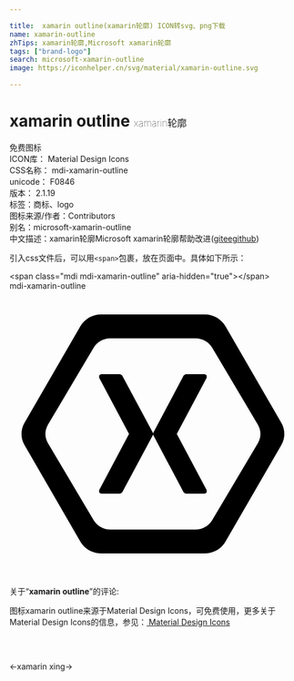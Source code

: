 ```yaml
---

title:  xamarin outline(xamarin轮廓) ICON转svg、png下载
name: xamarin-outline
zhTips: xamarin轮廓,Microsoft xamarin轮廓
tags: ["brand-logo"]
search: microsoft-xamarin-outline
image: https://iconhelper.cn/svg/material/xamarin-outline.svg

---
```


# xamarin outline  <small style="font-size: 60%;font-weight: 100">xamarin轮廓</small>


<div class="detail-page">
<p>
<span><span class="badge-success badge">免费图标</span> </span>
<br/>
<span>
ICON库：
<span class="badge-secondary badge">Material Design Icons</span> 
</span>
<br/>
<span>
CSS名称：
<span class="badge-secondary badge">mdi-xamarin-outline</span> 
</span>
<br/>
<span>
unicode：
<span class="badge-secondary badge">F0846</span> 
<copy-btn content='F0846' btn-title=""></copy-btn>
<copy-btn :content='String.fromCodePoint(parseInt("F0846", 16))' btn-title="复制U"></copy-btn>
</span>
<br/>
<span>
版本：
<span class="badge-secondary badge">2.1.19</span> 
</span><br/><span>标签：<span class="badge-light badge"><router-link to="/tags/brand-logo.html">商标、logo</router-link></span></span>
<br/>
<span>图标来源/作者：<span class="badge-light badge">Contributors</span></span> 
<br/>
<span>别名：<span class="badge-light badge">microsoft-xamarin-outline</span></span><br/><span class="zh-detail">中文描述：<span class="badge-primary badge">xamarin轮廓</span><span class="badge-primary badge">Microsoft xamarin轮廓</span><span class="help-link"><span>帮助改进</span>(<a href="https://gitee.com/liuwave/icon-helper/edit/master/json/material/xamarin-outline.json" target="_blank" rel="noopener noreferrer">gitee</a><a href="https://github.com/liuwave/icon-helper/edit/master/json/material/xamarin-outline.json" target="_blank" rel="noopener noreferrer">github</a></span>)</span><br/>
</p>
</div>
<div class="alert alert-dark">
  <i class="mdi mdi-xamarin-outline mdi-48px"></i>
  <i class="mdi mdi-xamarin-outline mdi-36px"></i>
  <i class="mdi mdi-xamarin-outline mdi-24px"></i>
  <i class="mdi mdi-xamarin-outline mdi-18px"></i>
</div>
<div>
  <p>引入css文件后，可以用<code>&lt;span&gt;</code>包裹，放在页面中。具体如下所示：    
  </p>
  <div class="alert alert-primary" style="font-size: 14px">
    &lt;span class="mdi mdi-xamarin-outline" aria-hidden="true"&gt;&lt;/span&gt;
    <copy-btn content='<span class="mdi mdi-xamarin-outline" aria-hidden="true"></span>'></copy-btn>
  </div>
  <div class="alert alert-secondary">
    <i class="mdi mdi-xamarin-outline"
    style="font-size: 24px"
    aria-hidden="true"></i> mdi-xamarin-outline
    <copy-btn content="mdi-xamarin-outline" btn-title="复制图标名称"></copy-btn>
  </div>
</div>
<div id="svg" class="svg-wrap">
<svg xmlns="http://www.w3.org/2000/svg" viewBox="0 0 24 24"><path d="M12,12L12.03,11.9L14.58,7.1L14.75,7H16.34L16.5,7.1V7.3L14,12L16.5,16.7V16.9L16.34,17H14.75L14.58,16.9L12.03,12.1L12,12V12.1L9.42,16.9L9.25,17H7.66L7.5,16.9V16.7L10,12L7.5,7.3V7.1L7.66,7H9.25L9.42,7.1L12,11.9V12M22.75,11.07C22.91,11.35 23,11.67 23,12C23,12.33 22.91,12.65 22.75,12.93L18.08,21C17.72,21.62 17.06,22 16.35,22H7.65C6.94,22 6.28,21.62 5.92,21L1.25,12.93C1.09,12.65 1,12.33 1,12C1,11.67 1.09,11.35 1.25,11.07L5.92,3C6.28,2.38 6.94,2 7.65,2H16.35C17.06,2 17.72,2.38 18.08,3L22.75,11.07M20.8,11.25L16.97,4.8C16.68,4.3 16.14,4 15.56,4H8.44C7.86,4 7.32,4.3 7.03,4.8L3.2,11.25C3.07,11.5 3,11.74 3,12C3,12.26 3.07,12.5 3.2,12.75L7.03,19.2C7.32,19.7 7.86,20 8.44,20H15.56C16.14,20 16.68,19.7 16.97,19.2L20.8,12.75C20.93,12.5 21,12.26 21,12C21,11.74 20.93,11.5 20.8,11.25Z" /></svg>
</div>
<detail full-name='mdi-xamarin-outline'></detail>
<div class="icon-detail__container">
<p>关于“<b>xamarin outline</b>”的评论:</p>
</div>
<Vssue title="关于“xamarin outline”的评论" />    
<div><p>图标xamarin outline来源于Material Design Icons，可免费使用，更多关于 Material Design Icons的信息，参见：<a target="_blank" href="https://iconhelper.cn/material.html"> Material Design Icons</a>
</p></div>

<div style="padding:2rem 0 " class="page-nav"><p class="inner"><span class="prev">←<router-link to="/icon/xamarin.html">xamarin</router-link></span> <span class="next"><router-link to="/icon/xing.html">xing</router-link>→</span></p></div>

